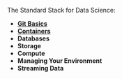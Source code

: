 The Standard Stack for Data Science:

- [**Git Basics**](https://uvads.github.io/git-basics)
- [**Containers**](https://uvads.github.io/container-basics/)
- **Databases**
- **Storage**
- **Compute**
- **Managing Your Environment**
- **Streaming Data**
